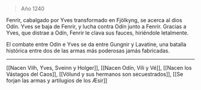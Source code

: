 > Año 1240

Fenrir, cabalgado por Yves transformado en Fjölkyng, se acerca al dios Odín. Yves se baja de Fenrir, y lucha contra Odín junto a Fenrir. Gracias a Yves, que distrae a Odín, Fenrir le clava sus fauces, hiriéndole letalmente.

El combate entre Odín e Yves se da entre Gungnir y Lavatine, una batalla histórica entre dos de las armas más poderosas jamás fabricadas.

---

[[Nacen Vilh, Yves, Sveinn y Holger]], [[Nacen Odín, Vili y Vé]], [[Nacen los Vástagos del Caos]], [[Völund y sus hermanos son secuestrados]], [[Se forjan las armas y artilugios de los Æsir]]